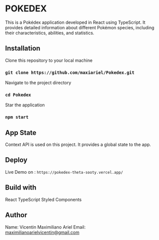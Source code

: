 # POKEDEX

This is a Pokédex application developed in React using TypeScript. It provides detailed information about different Pokémon species, including their characteristics, abilities, and statistics.

## Installation

Clone this repository to your local machine

### `git clone https://github.com/maxiariel/Pokedex.git`

Navigate to the project directory

### `cd Pokedex`

Star the application

### `npm start`

## App State 

Context API is used on this project. It provides a global state to the app.

## Deploy

Live Demo on : `https://pokedex-theta-sooty.vercel.app/`

## Build with 

React
TypeScript
Styled Components


## Author 

Name: Vicentin Maximiliano Ariel
Email: maximilianoarielvicentin@gmail.com




